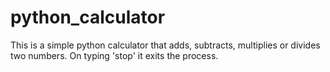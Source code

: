 # python_calculator
This is a simple python calculator that adds, subtracts, multiplies or divides two numbers. On typing 'stop' it exits the process.
